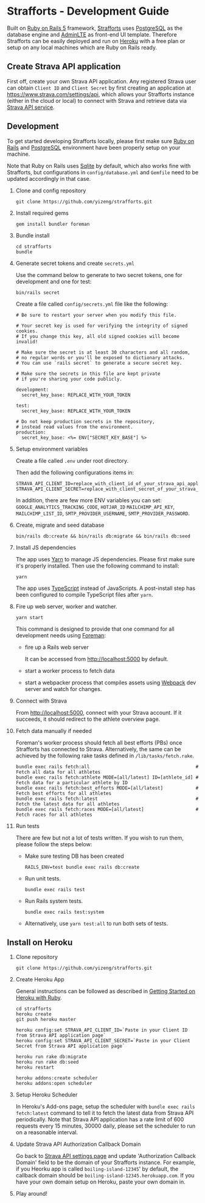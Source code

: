 # Strafforts - Development Guide

Built on [Ruby on Rails 5][Ruby on Rails] framework,
[Strafforts][Strafforts] uses [PostgreSQL][PostgreSQL] as the database engine and [AdminLTE][AdminLTE] as front-end UI template.
Therefore Strafforts can be easily deployed and run on [Heroku][Heroku]
with a free plan or setup on any local machines which are Ruby on Rails ready.

## Create Strava API application

First off, create your own Strava API application.
Any registered Strava user can obtain `Client ID` and `Client Secret`
by first creating an application at <https://www.strava.com/settings/api>,
which allows your Strafforts instance (either in the cloud or local) to connect with Strava
and retrieve data via [Strava API service][Strava API].

## Development

To get started developing Strafforts locally,
please first make sure [Ruby on Rails][Ruby on Rails]
and [PostgreSQL][PostgreSQL] environment have been properly setup on your machine.

Note that Ruby on Rails uses [Sqlite][Sqlite] by default, which also works fine with Strafforts,
but configurations in `config/database.yml` and `Gemfile` need to be updated accordingly in that case.

1. Clone and config repository

       git clone https://github.com/yizeng/strafforts.git

1. Install required gems

       gem install bundler foreman

1. Bundle install

       cd strafforts
       bundle

1. Generate secret tokens and create `secrets.yml`

    Use the command below to generate to two secret tokens, one for development and one for test:

       bin/rails secret

    Create a file called `config/secrets.yml` file like the following:

       # Be sure to restart your server when you modify this file.

       # Your secret key is used for verifying the integrity of signed cookies.
       # If you change this key, all old signed cookies will become invalid!

       # Make sure the secret is at least 30 characters and all random,
       # no regular words or you'll be exposed to dictionary attacks.
       # You can use `rails secret` to generate a secure secret key.

       # Make sure the secrets in this file are kept private
       # if you're sharing your code publicly.

       development:
         secret_key_base: REPLACE_WITH_YOUR_TOKEN

       test:
         secret_key_base: REPLACE_WITH_YOUR_TOKEN

       # Do not keep production secrets in the repository,
       # instead read values from the environment.
       production:
         secret_key_base: <%= ENV["SECRET_KEY_BASE"] %>

1. Setup environment variables

    Create a file called `.env` under root directory.

    Then add the following configurations items in:

       STRAVA_API_CLIENT_ID=replace_with_client_id_of_your_strava_api_application
       STRAVA_API_CLIENT_SECRET=replace_with_client_secret_of_your_strava_api_application

    In addition, there are few more ENV variables you can set: `GOOGLE_ANALYTICS_TRACKING_CODE`, `HOTJAR_ID`
    `MAILCHIMP_API_KEY`, `MAILCHIMP_LIST_ID`, `SMTP_PROVIDER_USERNAME`, `SMTP_PROVIDER_PASSWORD`.

1. Create, migrate and seed database

       bin/rails db:create && bin/rails db:migrate && bin/rails db:seed

1. Install JS dependencies

    The app uses [Yarn][Yarn] to manage JS dependencies. Please first make sure it's properly installed. Then use the following command to install:

       yarn

    The app uses [TypeScript][TypeScript] instead of JavaScripts. A post-install step has been configured to compile TypeScript files after `yarn`.

1. Fire up web server, worker and watcher.

       yarn start

      This command is designed to provide that one command for all development needs using [Foreman][Foreman]:
      - fire up a Rails web server

        It can be accessed from <http://localhost:5000> by default.
      - start a worker process to fetch data
      - start a webpacker process that compiles assets using [Webpack][Webpack] dev server and watch for changes.

1. Connect with Strava

      From <http://localhost:5000>, connect with your Strava account.
      If it succeeds, it should redirect to the athlete overview page.

1. Fetch data manually if needed

    Foreman's worker process should fetch all best efforts (PBs) once Strafforts has connected to Strava. Alternatively, the same can be achieved by the following rake tasks defined in `/lib/tasks/fetch.rake`.

       bundle exec rails fetch:all                                       # Fetch all data for all athletes
       bundle exec rails fetch:athlete MODE=[all/latest] ID=[athlete_id] # Fetch data for a particular athlete by ID
       bundle exec rails fetch:best_efforts MODE=[all/latest]            # Fetch best efforts for all athletes
       bundle exec rails fetch:latest                                    # Fetch the latest data for all athletes
       bundle exec rails fetch:races MODE=[all/latest]                   # Fetch races for all athletes

1. Run tests

      There are few but not a lot of tests written. If you wish to run them, please follow the steps below:

      - Make sure testing DB has been created

            RAILS_ENV=test bundle exec rails db:create

      - Run unit tests.

            bundle exec rails test

      - Run Rails system tests.

            bundle exec rails test:system

      - Alternatively, use `yarn test:all` to run both sets of tests.

## Install on Heroku

1. Clone repository

       git clone https://github.com/yizeng/strafforts.git

1. Create Heroku App

    General instructions can be followed as described in [Getting Started on Heroku with Ruby](https://devcenter.heroku.com/articles/getting-started-with-ruby#introduction).

       cd strafforts
       heroku create
       git push heroku master

       heroku config:set STRAVA_API_CLIENT_ID=`Paste in your Client ID from Strava API application page`
       heroku config:set STRAVA_API_CLIENT_SECRET=`Paste in your Client Secret from Strava API application page`

       heroku run rake db:migrate
       heroku run rake db:seed
       heroku restart

       heroku addons:create scheduler
       heroku addons:open scheduler

1. Setup Heroku Scheduler

    In Heroku's Add-ons page, setup the scheduler with `bundle exec rails fetch:latest` command
    to tell it to fetch the latest data from Strava API periodically.
    Note that Strava API application has a rate limit of 600 requests every 15 minutes, 30000 daily,
    please set the scheduler to run on a reasonable interval.

1. Update Strava API Authorization Callback Domain

    Go back to [Strava API settings page][Strava API settings page]
    and update 'Authorization Callback Domain' field to be the domain of your Strafforts instance.
    For example, if you Heorku app is called `boiling-island-12345`' by default,
    the callback domain should be `boiling-island-12345.herokuapp.com`.
    If you have your own domain setup on Heroku, paste your own domain in.

1. Play around!

[Strava API]: https://strava.github.io/api/
[Strava API settings page]: https://www.strava.com/settings/api
[estimated best efforts]: https://support.strava.com/hc/en-us/articles/216917127-Estimated-Best-Efforts-for-Running
[Strafforts]: https:/www.strafforts.com
[strava-best-efforts]: https://github.com/yizeng/strava-best-efforts
[yizeng.me]: http://yizeng.me
[License]: https://raw.github.com/yizeng/strafforts/master/LICENSE
[Ruby on Rails]: http://rubyonrails.org/
[PostgreSQL]: https://www.postgresql.org/
[AdminLTE]: https://github.com/almasaeed2010/AdminLTE
[Sqlite]: https://sqlite.org/
[Heroku]: https://www.heroku.com/
[Foreman]: https://github.com/ddollar/foreman
[Yarn]: https://yarnpkg.com/en/
[TypeScript]: https://www.typescriptlang.org/
[Webpack]: https://webpack.js.org/
